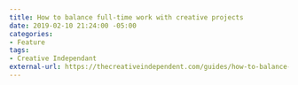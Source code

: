 ```yaml
---
title: How to balance full-time work with creative projects
date: 2019-02-10 21:24:00 -05:00
categories:
- Feature
tags:
- Creative Independant
external-url: https://thecreativeindependent.com/guides/how-to-balance-full-time-work-with-creative-projects/
---
```


